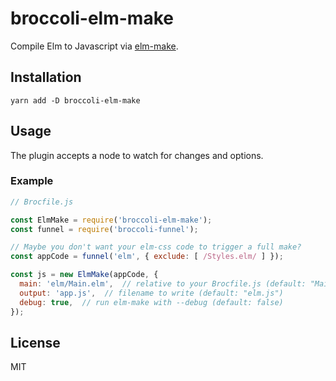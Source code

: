 # broccoli-elm-make

Compile Elm to Javascript via [elm-make](https://github.com/elm-lang/elm-make).


## Installation

```
yarn add -D broccoli-elm-make
```


## Usage

The plugin accepts a node to watch for changes and options.


### Example

```js
// Brocfile.js

const ElmMake = require('broccoli-elm-make');
const funnel = require('broccoli-funnel');

// Maybe you don't want your elm-css code to trigger a full make?
const appCode = funnel('elm', { exclude: [ /Styles.elm/ ] });

const js = new ElmMake(appCode, {
  main: 'elm/Main.elm',  // relative to your Brocfile.js (default: "Main.elm")
  output: 'app.js',  // filename to write (default: "elm.js")
  debug: true,  // run elm-make with --debug (default: false)
});
```


## License

MIT
